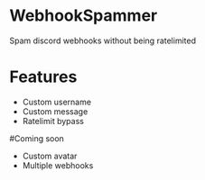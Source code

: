 # WebhookSpammer
Spam discord webhooks without being ratelimited



# Features
+ Custom username
+ Custom message
+ Ratelimit bypass

#Coming soon
+ Custom avatar
+ Multiple webhooks
